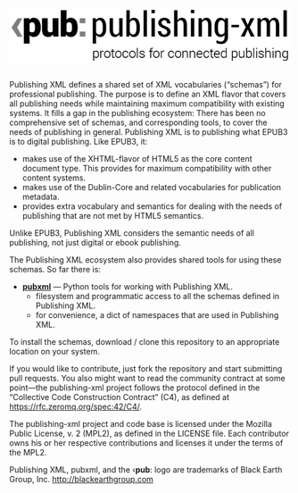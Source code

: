 # ![publishing-xml](design/pub-Logo-02.png) 

Publishing XML defines a shared set of XML vocabularies (“schemas”) for professional publishing. The purpose is to define an XML flavor that covers all publishing needs while maintaining maximum compatibility with existing systems. It fills a gap in the publishing ecosystem: There has been no comprehensive set of schemas, and corresponding tools, to cover the needs of publishing in general. Publishing XML is to publishing what EPUB3 is to digital publishing. Like EPUB3, it:

* makes use of the XHTML-flavor of HTML5 as the core content document type. This provides for maximum compatibility with other content systems.
* makes use of the Dublin-Core and related vocabularies for publication metadata.
* provides extra vocabulary and semantics for dealing with the needs of publishing that are not met by HTML5 semantics.

Unlike EPUB3, Publishing XML considers the semantic needs of all publishing, not just digital or ebook publishing.

The Publishing XML ecosystem also provides shared tools for using these schemas. So far there is:

* **[pubxml](https://github.com/BlackEarth/pubxml)**  — Python tools for working with Publishing XML. 
  - filesystem and programmatic access to all the schemas defined in Publishing XML.
  - for convenience, a dict of namespaces that are used in Publishing XML.

To install the schemas, download / clone this repository to an appropriate location on your system.

If you would like to contribute, just fork the repository and start submitting pull requests. You also might want to read the community contract at some point—the publishing-xml project follows the protocol defined in the “Collective Code Construction Contract” (C4), as defined at <https://rfc.zeromq.org/spec:42/C4/>.

The publishing-xml project and code base is licensed under the Mozilla Public License, v. 2 (MPL2), as defined in the LICENSE file. Each contributor owns his or her respective contributions and licenses it under the terms of the MPL2.

Publishing XML, pubxml, and the ‹**pub**: logo are trademarks of Black Earth Group, Inc. <http://blackearthgroup.com>
